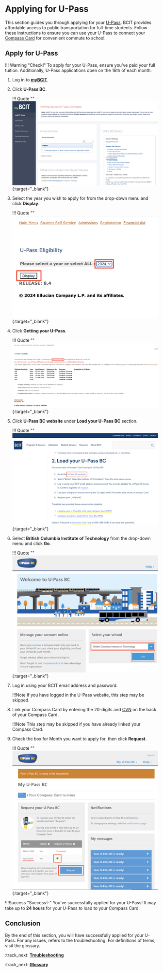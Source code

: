 # **Applying for U-Pass**

This section guides you through applying for your [U-Pass](glossary.md\#u-pass). BCIT provides affordable access to public transportation for full-time students. Follow these instructions to ensure you can use your U-Pass to connect your [Compass Card](glossary.md/#compass-card) for convenient commute to school.

## Apply for U-Pass
!!! Warning "Check!"
    To apply for your U-Pass, ensure you've paid your full tuition. Additionally, U-Pass applications open on the 16th of each month.

1. Log in to **<u>[myBCIT](https://my.bcit.ca/)</u>**.

2. Click **U-Pass BC**.

    !!! Quote ""
        [![U-Pass BC](..\Assets\applying-u-pass-image\u-pass-bc.png)](..\Assets\applying-u-pass-image\u-pass-bc.png){:target="_blank"}

3. Select the year you wish to apply for from the drop-down menu and click **Display**.

    !!! Quote ""
        [![Year and display](..\Assets\applying-u-pass-image\year-and-display.png)](..\Assets\applying-u-pass-image\year-and-display.png){:target="_blank"}

4. Click **Getting your U-Pass**.

    !!! Quote ""
        [![Getting your U-Pass](..\Assets\applying-u-pass-image\getting-u-pass.png)](..\Assets\applying-u-pass-image\getting-u-pass.png){:target="_blank"}

5. Click **U-Pass BC website** under **Load your U-Pass BC** section.

    !!! Quote ""
        [![U-Pass BC website](..\Assets\applying-u-pass-image\u-pass-website.png)](..\Assets\applying-u-pass-image\u-pass-website.png){:target="_blank"}


6. Select **British Columbia Institute of Technology** from the drop-down menu and click **Go**.

    !!! Quote ""
        [![U-Pass BC website](..\Assets\applying-u-pass-image\select-BCIT.png)](..\Assets\applying-u-pass-image\select-BCIT.png){:target="_blank"}

7. Log in using your BCIT email address and password.

    !!!Note
        If you have logged in the U-Pass website, this step may be skipped.

8. Link your Compass Card by entering the 20-digits and [CVN](glossary.md\#cvn) on the back of your Compass Card.

    !!!Note 
        This step may be skipped if you have already linked your Compass Card.


9. Check the box for Month you want to apply for, then click **Request**.

    !!! Quote ""
        [![U-Pass BC request](..\Assets\applying-u-pass-image\request-u-pass.png)](..\Assets\applying-u-pass-image\request-u-pass.png){:target="_blank"}

!!!Success "Success✨"
    You've successfully applied for your U-Pass! It may take up to **24 hours** for your U-Pass to load to your Compass Card.

## Conclusion
By the end of this section, you will have successfully applied for your U-Pass. For any issues, refers to the troubleshooting. For definitions of terms, visit the glossary.

:track_next: **[Troubleshooting](troubleshooting.md)**

:track_next: **[Glossary](glossary.md)**